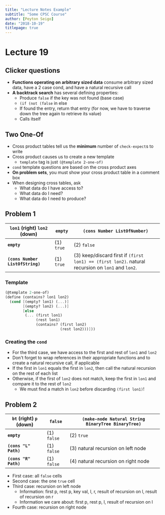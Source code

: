 ```yaml
---
title: "Lecture Notes Example"
subtitle: "Some CPSC Course"
author: [Peyton Seigo]
date: "2018-10-19"
titlepage: true
---
```


# Lecture 19

## Clicker questions

- **Functions operating on arbitrary sized data** consume arbitrary sized data, have a 2 case cond, and have a natural recursive call
- **A backtrack search** has several defining properties:
  - Produce `false` if the key was not found (base case)
  - `(if (not (false` in else
  - If found the entry, return that entry (for now, we have to traverse down the tree again to retrieve its value)
  - Calls itself

## Two One-Of

- Cross product tables tell us the **minimum** number of `check-expect`s to write
- Cross product causes us to create a new template
  - `template` tag is just `(@template 2-one-of)`
- `cond` template questions are based on the cross product axes
- **On problem sets**, you must show your cross product table in a comment box
- When designing cross tables, ask
  - What data do I have access to?
  - What data do I need?
  - What data do I need to produce?

## Problem 1

| **`lon1` (right) `lon2` (down)** | **`empty`** | **`(cons Number ListOfNumber)`** |
|-|-|-|
| **`empty`** | (1) `true` | (2) `false` |
| **`(cons Number ListOfString)`** | (1) `true` | (3) keep/discard first if `(first lon1) == (first lon2)`. natural recursion on `lon1` and `lon2`. |

### Template

```scheme
(@template 2-one-of)
(define (contains? lon1 lon2)
  (cond [(empty? lon1) (...)]
        [(empty? lon2) (...)]
        [else
         (... (first lon1)
              (rest lon1)
              (contains? (first lon2)
                         (rest lon2)))]))
```

### Creating the `cond`

- For the third case, we have access to the first and rest of `lon1` and `lon2`
- Don't forget to wrap references in their appropriate functions and to create a natural recursive call, if applicable
- If the first in `lon1` equals the first in `lon2`, then call the natural recursion on the rest of each list
- Otherwise, if the first of `lon2` does not match, keep the first in `lon1` and compare it to the rest of `lon2`
  - We must find a match in `lon2` before discarding `(first lon1)`!

## Problem 2

| **`bt` (right) `p` (down)** | **`false`** | **`(make-node Natural String BinaryTree BinaryTree)`** |
|-|-|-|
| **`empty`** | (1) `false` |  (2) `true`
| **`(cons "L" Path)`** | (1) `false` | (3) natural recursion on left node |
| **`(cons "R" Path)`** | (1) `false` | (4) natural recursion on right node |

- First case: all `false` cells
- Second case: the one `true` cell
- Third case: recursion on left node
  - Information: first p, rest p, key val, l, r, result of recursion on l, result of recursion on r
  - Information we care about: first p, rest p, l, result of recursion on l
- Fourth case: recursion on right node
